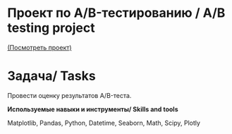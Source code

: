 # Проект по А/B-тестированию / A/B testing project
[(Посмотреть проект)](https://github.com/martynovamarina/analytic_projects/blob/main/AB%20testing%20project/AB%20test%20analyses.ipynb)

# Задача/ Tasks

Провести оценку результатов A/B-теста.

**Используемые навыки и инструменты/ Skills and tools**

Matplotlib, Pandas, Python, Datetime, Seaborn, Math, Scipy, Plotly